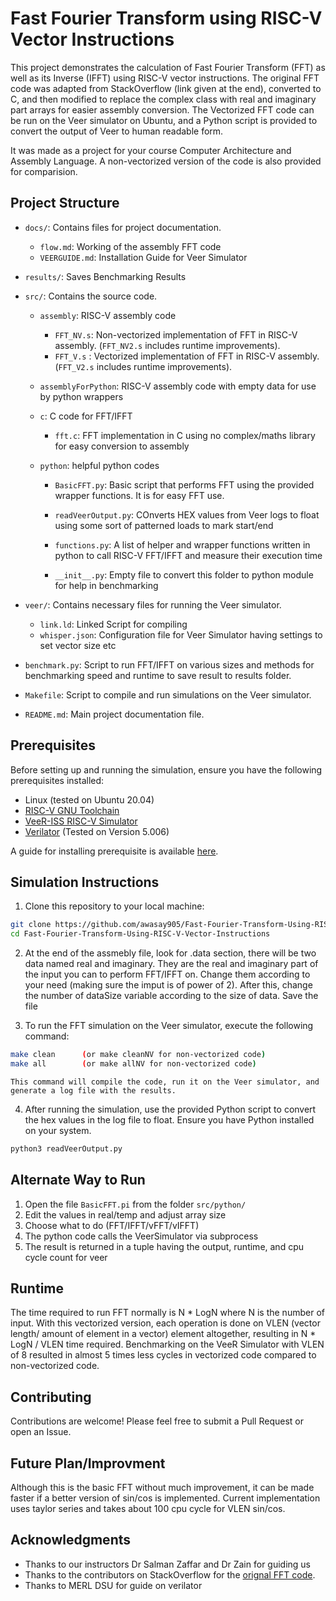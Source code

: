 # Fast Fourier Transform using RISC-V Vector Instructions

This project demonstrates the calculation of Fast Fourier Transform (FFT) as well as its Inverse (IFFT) using RISC-V vector instructions. The original FFT code was adapted from StackOverflow (link given at the end), converted to C, and then modified to replace the complex class with real and imaginary part arrays for easier assembly conversion. The Vectorized FFT code can be run on the Veer simulator on Ubuntu, and a Python script is provided to convert the output of Veer to human readable form.

It was made as a project for your course Computer Architecture and Assembly Language. A non-vectorized version of the code is also provided for comparision. 

## Project Structure

- `docs/`: Contains files for project documentation.

    - `flow.md`: Working of the assembly FFT code
    - `VEERGUIDE.md`:  Installation Guide for Veer Simulator


- `results/`: Saves Benchmarking Results


- `src/`: Contains the source code.

    - `assembly`: RISC-V assembly code
        - `FFT_NV.s`: Non-vectorized implementation of FFT in RISC-V assembly. (`FFT_NV2.s` includes runtime improvements).
        - `FFT_V.s` :  Vectorized implementation of FFT in RISC-V assembly. (`FFT_V2.s` includes runtime improvements).

    - `assemblyForPython`: RISC-V assembly code with empty data for use by python wrappers
    
    - `c`: C code for FFT/IFFT
        - `fft.c`: FFT implementation in C using no complex/maths library for easy conversion to assembly
    
    - `python`: helpful python codes

        - `BasicFFT.py`: Basic script that performs FFT using the provided wrapper functions. It is for easy FFT use.

        - `readVeerOutput.py`: COnverts HEX values from Veer logs to float using some sort of patterned loads to mark start/end

        - `functions.py`: A list of helper and wrapper functions written in python to call RISC-V FFT/IFFT and measure their execution time

        - `__init__.py`: Empty file to convert this folder to python module for help in benchmarking

- `veer/`: Contains necessary files for running the Veer simulator.

    - `link.ld`: Linked Script for compiling
    - `whisper.json`: Configuration file for Veer Simulator having settings to set vector size etc


- `benchmark.py`: Script to run FFT/IFFT on various sizes and methods for benchmarking speed and runtime to save result to results folder.


- `Makefile`: Script to compile and run simulations on the Veer simulator.

- `README.md`: Main project documentation file.

## Prerequisites

Before setting up and running the simulation, ensure you have the following prerequisites installed:

- Linux (tested on Ubuntu 20.04)
- [RISC-V GNU Toolchain](https://github.com/riscv-collab/riscv-gnu-toolchain)
- [VeeR-ISS RISC-V Simulator](https://github.com/chipsalliance/VeeR-ISS)
- [Verilator](https://verilator.org/guide/latest/install.html) (Tested on Version 5.006)

A guide for installing prerequisite is available [here](./docs/VEERGUIDE.md).
## Simulation Instructions

1. Clone this repository to your local machine:

```bash
git clone https://github.com/awasay905/Fast-Fourier-Transform-Using-RISC-V-Vector-Instructions.git
cd Fast-Fourier-Transform-Using-RISC-V-Vector-Instructions
```

2. At the end of the assmebly file, look for .data section, there will be two data named real and imaginary. They are the real and imaginary part of the input you can to perform FFT/IFFT on. Change them according to your need (making sure the imput is of power of 2). After this, change the number of dataSize variable according to the size of data. Save the file

3. To run the FFT simulation on the Veer simulator, execute the following command:

```bash
make clean      (or make cleanNV for non-vectorized code)
make all        (or make allNV for non-vectorized code)
```

    This command will compile the code, run it on the Veer simulator, and generate a log file with the results.

4. After running the simulation, use the provided Python script to convert the hex values in the log file to float. Ensure you have Python installed on your system.

```bash
python3 readVeerOutput.py 
```

## Alternate Way to Run
1. Open the file `BasicFFT.pi` from the folder `src/python/` 
2. Edit the values in real/temp and adjust array size
3. Choose what to do (FFT/IFFT/vFFT/vIFFT)
4. The python code calls the VeerSimulator via subprocess
5. The result is returned in a tuple having the output, runtime, and cpu cycle count for veer
## Runtime
The time required to run FFT normally is N * LogN where N is the number of input. With this vectorized version, each operation is done on VLEN (vector length/ amount of element in a vector) element altogether, resulting in N * LogN / VLEN time required. Benchmarking on the VeeR Simulator with VLEN of 8 resulted in almost 5 times less cycles in vectorized code compared to non-vectorized code.

## Contributing
Contributions are welcome! Please feel free to submit a Pull Request or open an Issue.

## Future Plan/Improvment
Although this is the basic FFT without much improvement, it can be made faster if a better version of sin/cos is implemented. Current implementation uses taylor series and takes about 100 cpu cycle for VLEN sin/cos. 

## Acknowledgments
- Thanks to our instructors Dr Salman Zaffar and Dr Zain for guiding us
- Thanks to the contributors on StackOverflow for the [orignal FFT code](https://stackoverflow.com/questions/8801158/fft-in-a-single-c-file).
- Thanks to MERL DSU for guide on verilator

